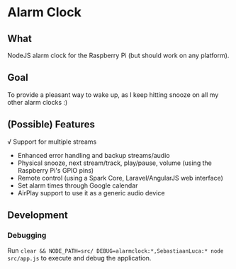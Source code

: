 # Alarm Clock

## What
NodeJS alarm clock for the Raspberry Pi (but should work on any platform).

## Goal
To provide a pleasant way to wake up, as I keep hitting snooze on all my other alarm clocks :)

## (Possible) Features
√ Support for multiple streams
- Enhanced error handling and backup streams/audio
- Physical snooze, next stream/track, play/pause, volume (using the Raspberry Pi's GPIO pins)
- Remote control (using a Spark Core, Laravel/AngularJS web interface)
- Set alarm times through Google calendar
- AirPlay support to use it as a generic audio device

## Development

### Debugging
Run `clear && NODE_PATH=src/ DEBUG=alarmclock:*,SebastiaanLuca:* node src/app.js` to execute and debug the application.